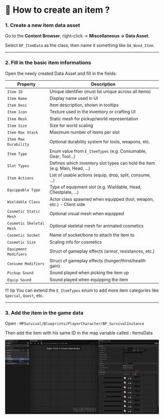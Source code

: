 # 🚀 How to create an item ?

### 1. Create a new item data asset

Go to the **Content Browser**, right-click → **Miscellaneous → Data Asset**.

Select `BP_ItemData` as the class, then name it something like `DA_Wood_Item`.

---

### 2. Fill in the basic item informations

Open the newly created Data Asset and fill in the fields:

| Property               | Description                                                                 |
|------------------------|-----------------------------------------------------------------------------|
| `Item ID`              | Unique identifier (must be unique across all items)                         |
| `Item Name`            | Display name used in UI                                                     |
| `Item Desc`            | Item description, shown in tooltips                                         |
| `Item Icon`            | Texture used in the inventory or crafting UI                                |
| `Item Mesh`            | Static mesh for pickup/world representation                                 |
| `Item Size`            | Size for world scaling                                          |
| `Item Max Stack`       | Maximum number of items per slot            |
| `Item Max Durability`  | Optional durability system for tools, weapons, etc.                         |
| `Item Type`            | Enum value from `E_ItemTypes` (e.g. Consumable, Gear, Tool...)              |
| `Slot Types`           | Defines which inventory slot types can hold the item (e.g. Main, Head, ...) |
| `Item Actions`         | List of usable actions (equip, drop, split, consume, ...)                       |
| `Equippable Type`      | Type of equipment slot (e.g. Wieldable, Head, Chestplate, ...)                |
| `Wieldable Class`      | Actor class spawned when equipped (tool, weapon, etc.) - Client side                   |
| `Cosmetic Static Mesh` | Optional visual mesh when equipped                                          |
| `Cosmetic Skeletal Mesh`| Optional skeletal mesh for animated cosmetics                             |
| `Cosmetic Socket`      | Name of socket/bone to attach the item to                                   |
| `Cosmetic Size`        | Scaling info for cosmetics                                     |
| `Equipment Modifiers`  | Struct of gameplay effects (armor, resistances, etc.)                       |
| `Consume Modifiers`    | Struct of gameplay effects (hunger/thirst/health gain)                      |
| `Pickup Sound`         | Sound played when picking the item up                                       |
| `Equip Sound`          | Sound played when equipping the item                                        |

!!! tip
    You can extend the `E_ItemTypes` enum to add more item categories like `Special`, `Quest`, etc.

---

### 3. Add the item in the game data

Open : `MPSurvival/Blueprints/PlayerCharacter/BP_SurvivalInstance`

Then add the item with his same ID in the map variable called : ItemsData

![ItemsData](../assets/items/Item_01.jpeg)
